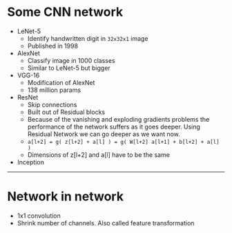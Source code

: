 # Some CNN network
  - LeNet-5
      - Identify handwritten digit in `32x32x1` image
      - Published in 1998
  - AlexNet
      - Classify image in 1000 classes
      - Similar to LeNet-5 but bigger
  - VGG-16
      - Modification of AlexNet
      - 138 million params
  - ResNet
      - Skip connections
      - Built out of Residual blocks
      - Because of the vanishing and exploding gradients problems the performance of the network suffers as it goes deeper. Using Residual Network we can go deeper as we             want now.
      - `a[l+2] = g( z[l+2] + a[l] )
	       = g( W[l+2] a[l+1] + b[l+2] + a[l] )`
      - Dimensions of z[l+2] and a[l] have to be the same
  - Inception

---

# Network in network
  - 1x1 convolution
  - Shrink number of channels. Also called feature transformation
